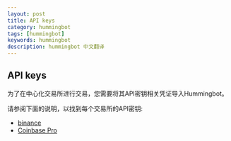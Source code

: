 ```yaml
---
layout: post
title: API keys
category: hummingbot
tags: [hummingbot]
keywords: hummingbot
description: hummingbot 中文翻译
---
```


## API keys

为了在中心化交易所进行交易，您需要将其API密钥相关凭证导入Hummingbot。

请参阅下面的说明，以找到每个交易所的API密钥:

- [binance](https://docs.hummingbot.io/connectors/binance)
- [Coinbase Pro](https://docs.hummingbot.io/connectors/coinbase)

